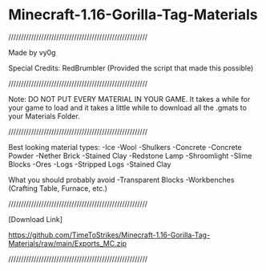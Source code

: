 # Minecraft-1.16-Gorilla-Tag-Materials

///////////////////////////////////////////////////////

Made by vy0g

Special Credits: RedBrumbler (Provided the script that made this possible)

///////////////////////////////////////////////////////

Note: DO NOT PUT EVERY MATERIAL IN YOUR GAME. It takes a while for your game to load and it takes a little while to download all the .gmats to your Materials Folder.

///////////////////////////////////////////////////////

Best looking material types:
-Ice
-Wool
-Shulkers
-Concrete
-Concrete Powder
-Nether Brick
-Stained Clay
-Redstone Lamp
-Shroomlight
-Slime Blocks
-Ores
-Logs
-Stripped Logs
-Stained Clay

What you should probably avoid
-Transparent Blocks
-Workbenches (Crafting Table, Furnace, etc.)

///////////////////////////////////////////////////////

[Download Link]

https://github.com/TimeToStrikes/Minecraft-1.16-Gorilla-Tag-Materials/raw/main/Exports_MC.zip

///////////////////////////////////////////////////////
